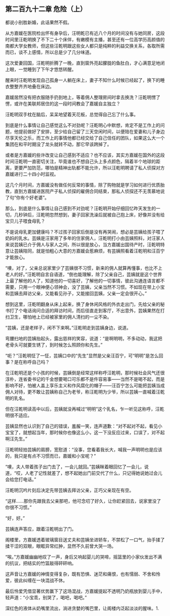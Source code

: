 ## 第二百九十二章 危险（上）
都说小别胜新婚，此话果然不假。

从方嘉媛在医院检出怀有身孕后，汪明乾已有近八个月的时间没有与她同房，这段时间里汪乾明换了不下二十个床伴，有嫩模有主播，甚至还有一位高学历高颜值的南都大学女教师，但这些汪乾明跟这些女人都只是纯粹的利益交换关系，各取所需而已，谈不上感情，所以总是少了几分味道。

这次爱妻回国，汪乾明折腾了一晚，直到窗外亮起朦胧的鱼肚白，才心满意足地闭上眼，一觉睡到了下午才悠悠转醒。

醒来时汪乾明发现自己孤身一人躺在床上，妻子不知什么时候已经起了，换下的睡衣整整齐齐地叠在床边。

嘉媛居然没有把衣服随手扔到地上，等着佣人整理房间时拿去换洗？汪乾明愣了愣，或许在美联邦居住的这一段时间教会了嘉媛自主独立？

汪乾明双手枕在脑后，呆呆地望着天花板，总觉得自己忘了什么事。

到底是什么事情让自己感觉这么不对劲呢？汪乾明心中默想，肯定不是工作上的问题，他提前做好了安排，至少给自己留了三天空闲时间，以便陪在爱妻和儿子身边尽享天伦之乐，而工作上的事情他都已经交给了自己信任的团队，如果这么大一个集团在和平时期没了龙头就转不动，那它早该跨掉了。

或者是方嘉媛的些许改变让自己感到不适应？也不应该，其实方嘉媛在国外的这段时间汪乾明一直密切关注，毕竟谁也不想自己头上多点颜色，隔着半个地球的距离，更要严加防范，哪怕是精神出轨都不能允许，所以汪乾明聘请了私人侦探对方嘉媛进行二十四小时监视。

这几个月时间，方嘉媛没有做任何反常的事情，除了购物就是学习如何进行优质胎教，直到方嘉媛进医院产子私人侦探的雇佣合同结束，那私人侦探还不无羡慕地说了句“你有个好老婆”。

那么，到底是什么事情让自己感到不对劲呢？汪乾明开始仔细回忆昨天发生的一切，几秒钟后，汪乾明忽然想到，妻子回家洗澡后就被自己抱上床，好像并没有给宝贝儿子喂食母乳？

不是说母乳更加健康吗？不过孩子回家后倒是没有再哭闹，想必是芸姨给孩子喂了奶妈的乳水。芸姨是汪家用了多年的住家佣人，汪乾明打小由芸姨照料，对汪家人来说芸姨已介于佣人与家人之间，所以很是放心，当方嘉媛出国待产时，汪乾明特意让芸姨陪同，就是怕粗心大意的方嘉媛会惹麻烦，有芸姨照看着汪乾明和汪百宁才能放心。

“噢，对了，父亲总说家里少了芸姨很不习惯，新来的佣人就算再懂事，也比不上老人的好。”汪乾明自言自语道，“倒也能理解，除了父亲自己，芸姨就是这个世界上最了解他的人了，知道他的一切喜好，了解他的一切事情，彼此沟通连语言都不需要，只用一个眼神便心领神会，没了芸姨，父亲当然不习惯。不如现在带上小宝和芸姨去拜访父亲，又能看见孙子，又能接回芸姨，父亲一定会很开心。”

想到这里，汪乾明翻身从床上起来，换了身休闲风格的外衣走出门，先给父亲的秘书打了个电话询问合适的拜访时间，而后径直走到客厅，不出意外，芸姨果然在打扫卫生，哪怕地上已经被家里的佣人清扫的一尘不染。

“芸姨，还是老样子，闲不下来啊。”汪乾明走到芸姨身边，说道。

弯腰扫地的芸姨抬起头，露出慈祥的笑容，说道：“是啊明明，不多动动，我这把老骨头可就要生锈了，到时候怎么照顾你和先生。”

“呃？”汪乾明怔了一怔，芸姨口中的“先生”显然是父亲汪百宁，可“明明”是怎么回事？是在称呼自己吗？

在汪乾明还是个小孩的时候，芸姨倒是经常这样称呼汪乾明，那时候社会风气还很淳朴，连省委书记的千金想要喝口可乐都不是件容易事——当然不是喝不起，而是影响不好，怕被人盖上享乐主义和作风腐化的帽子——汪百宁怎么可能把芸姨当成佣人对待，更不敢让芸姨称自己为老爷，称汪乾明为少爷，所以芸姨一直喊着汪乾明的乳名。

但在汪乾明读高中以后，芸姨就没再喊过“明明”这个乳名，乍一听见这称呼，汪乾明很不适应。

芸姨显然也认识到了自己的错误，羞赧一笑，连声道歉：“对不起对不起，看见小宝宝了，就想起当年，那时候你也像这么小，这一下没反应过来，口误了，对不起啊汪先生。”

汪乾明轻拍芸姨的肩膀，宽慰道：“没事，您看着我长大，喊我一声明明也是应该的，我只是有点不习惯而已，嘉媛和小宝呢？”

“噢，夫人带着孩子出门去了，一会儿就回。”芸姨眯着眼回忆了一会儿，说道，“哎，人老了记性就差了，想不起她出门前交代了什么，只记得她说她过会儿会给您打电话。”

汪乾明沉吟片刻后决定先带芸姨去拜访父亲，正巧父亲现在有空。

“这样……那你先跟我去父亲那吧，他可念叨了好久，让你赶紧回去，说家里没了你很不习惯。”

“好，好。”

芸姨连声答应，跟着汪乾明出了门。

阁楼里，方嘉媛透着玻璃窗目送丈夫和芸姨坐进轿车，不禁松了一口气，抬手揉了揉干涩的双眼，眼眶异常红肿，显然不久前曾大哭一场。

“唉。”方嘉媛幽幽地叹了一声，身后又响起婴儿的哭啼，摇篮里的小家伙发出不满的抗议，把结实的竹篮敲得砰砰响。

这声音让方嘉媛的神情变得复杂，既有恐惧、迷茫和痛恨，也有懦弱、不舍和怜爱，彼此纠缠在一块混战不休。

最后怜爱凭借显著优势赢下了这场混战，方嘉媛提起不透明乃奶瓶放到婴儿手中，轻声道：“小宝乖，别哭了，喝吧，喝吧。”

深红色的液体从奶嘴里流出，淌进贪婪的嘴巴里，让阁楼内泛起淡淡的腥味。1.


